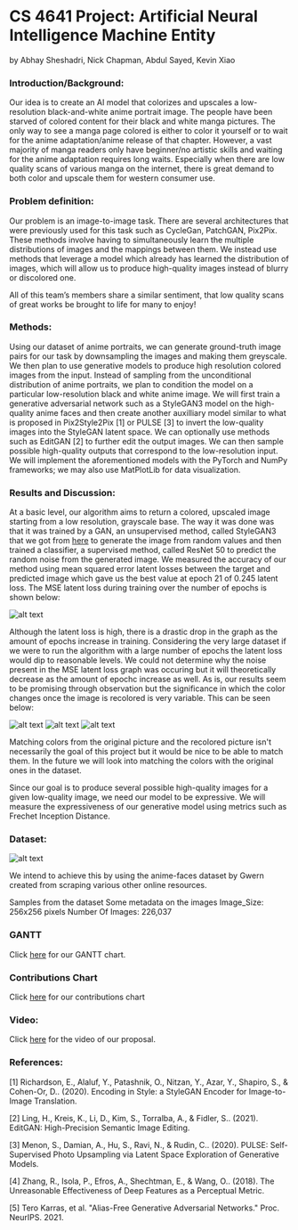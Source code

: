 # CS 4641 Project: Artificial Neural Intelligence Machine Entity

by Abhay Sheshadri, Nick Chapman, Abdul Sayed, Kevin Xiao

### Introduction/Background:

Our idea is to create an AI model that colorizes and upscales a low-resolution black-and-white anime portrait image. The people have been starved of colored content for their black and white manga pictures. The only way to see a manga page colored is either to color it yourself or to wait for the anime adaptation/anime release of that chapter. However, a vast majority of manga readers only have beginner/no artistic skills and waiting for the anime adaptation requires long waits. Especially when there are low quality scans of various manga on the internet, there is great demand to both color and upscale them for western consumer use.

### Problem definition:

Our problem is an image-to-image task. There are several architectures that were previously used for this task such as CycleGan, PatchGAN, Pix2Pix. These methods involve having to simultaneously learn the multiple distributions of images and the mappings between them. We instead use methods that leverage a model which already has learned the distribution of images, which will allow us to produce high-quality images instead of blurry or discolored one.

All of this team’s members share a similar sentiment, that low quality scans of great works be brought to life for many to enjoy!

### Methods:

Using our dataset of anime portraits, we can generate ground-truth image pairs for our task by downsampling the images and making them greyscale. We then plan to use generative models to produce high resolution colored images from the input. Instead of sampling from the unconditional distribution of anime portraits, we plan to condition the model on a particular low-resolution black and white anime image. We will first train a generative adversarial network such as a StyleGAN3 model on the high-quality anime faces and then create another auxilliary model similar to what is proposed in Pix2Style2Pix [1] or PULSE [3] to invert the low-quality images into the StyleGAN latent space. We can optionally use methods such as EditGAN [2] to further edit the output images. We can then sample possible high-quality outputs that correspond to the low-resolution input. We will implement the aforementioned models with the PyTorch and NumPy frameworks; we may also use MatPlotLib for data visualization.

### Results and Discussion:

At a basic level, our algorithm aims to return a colored, upscaled image starting from a low resolution, grayscale base. The way it was done was that it was trained by a GAN, an unsupervised method, called StyleGAN3 that we got from [here](https://github.com/NVlabs/stylegan3) to generate the image from random values and then trained a classifier, a supervised method, called ResNet 50 to predict the random noise from the generated image. We measured the accuracy of our method using mean squared error latent losses between the target and predicted image which gave us the best value at epoch 21 of 0.245 latent loss. The MSE latent loss during training over the number of epochs is shown below: 

![alt text](https://i.ibb.co/mR8BdNW/plot.png)

Although the latent loss is high, there is a drastic drop in the graph as the amount of epochs increase in training. Considering the very large dataset if we were to run the algorithm with a large number of epochs the latent loss would dip to reasonable levels. We could not determine why the noise present in the MSE latent loss graph was occuring but it will theoretically decrease as the amount of epochc increase as well. As is, our results seem to be promising through observation but the significance in which the color changes once the image is recolored is very variable. This can be seen below: 

![alt text](https://i.ibb.co/4f1NQkk/test-4.jpg)
![alt text](https://i.ibb.co/G977hHJ/test-1.jpg)
![alt text](https://i.ibb.co/310ky3k/test-0.jpg)

Matching colors from the original picture and the recolored picture isn't necessarily the goal of this project but it would be nice to be able to match them. In the future we will look into matching the colors with the original ones in the dataset.

Since our goal is to produce several possible high-quality images for a given low-quality image, we need our model to be expressive. We will measure the expressiveness of our generative model using metrics such as Frechet Inception Distance.

### Dataset:

![alt text](https://i.ibb.co/b1q68w1/lol.png)

We intend to achieve this by using the anime-faces dataset by Gwern created from scraping various other online resources.

Samples from the dataset
Some metadata on the images
Image_Size: 256x256 pixels
Number Of Images: 226,037

### GANTT

Click [here](https://onedrive.live.com/view.aspx?resid=FDDA84B319FFA688!83348&ithint=file%2cxlsx&authkey=!AHuEvXf-Bykv6ng) for our GANTT chart.

### Contributions Chart

Click [here](https://gtvault.sharepoint.com/:x:/s/MLA.N.I.M.EProject/EZ1iOfVVKJxIiwB5AMjXszoBMY0VTNDXe1CdcyG_kcXUYA?e=1Q5LLx) for our contributions chart

### Video:

Click [here](https://youtu.be/vm-ULbIKcms) for the video of our proposal.

### References:

[1] Richardson, E., Alaluf, Y., Patashnik, O., Nitzan, Y., Azar, Y., Shapiro, S., & Cohen-Or, D.. (2020). Encoding in Style: a StyleGAN Encoder for Image-to-Image Translation.

[2] Ling, H., Kreis, K., Li, D., Kim, S., Torralba, A., & Fidler, S.. (2021). EditGAN: High-Precision Semantic Image Editing.

[3] Menon, S., Damian, A., Hu, S., Ravi, N., & Rudin, C.. (2020). PULSE: Self-Supervised Photo Upsampling via Latent Space Exploration of Generative Models.

[4] Zhang, R., Isola, P., Efros, A., Shechtman, E., & Wang, O.. (2018). The Unreasonable Effectiveness of Deep Features as a Perceptual Metric.

[5] Tero Karras, et al. "Alias-Free Generative Adversarial Networks." Proc. NeurIPS. 2021.
